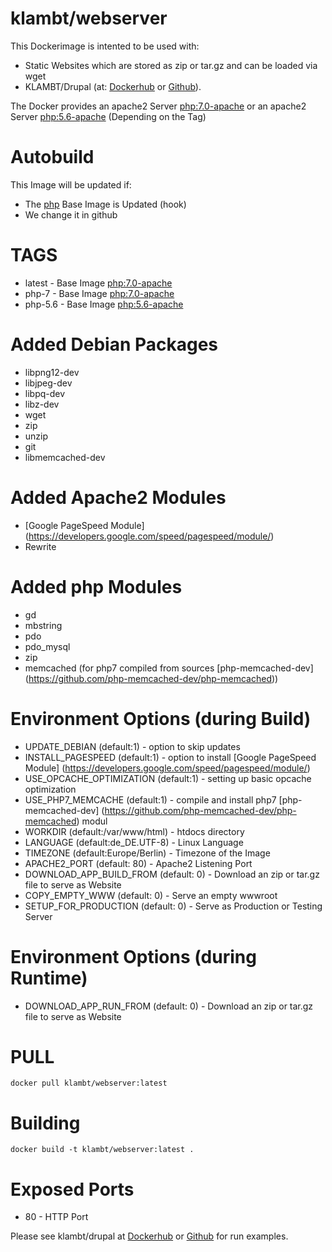 # klambt/webserver

This Dockerimage is intented to be used with:
* Static Websites which are stored as zip or tar.gz and can be loaded via wget
* KLAMBT/Drupal (at: [Dockerhub](https://hub.docker.com/r/klambt/drupal/) or [Github](https://github.com/klambt/docker_drupal)).

The Docker provides an apache2 Server [php:7.0-apache](https://hub.docker.com/_/php/) or an apache2 Server [php:5.6-apache](https://hub.docker.com/_/php/) (Depending on the Tag) 

Autobuild
======
This Image will be updated if:
* The [php](https://hub.docker.com/_/php/) Base Image is Updated (hook)
* We change it in github

TAGS
======
* latest - Base Image [php:7.0-apache](https://hub.docker.com/_/php/)
* php-7 - Base Image [php:7.0-apache](https://hub.docker.com/_/php/)
* php-5.6 - Base Image [php:5.6-apache](https://hub.docker.com/_/php/)

Added Debian Packages
======
* libpng12-dev
* libjpeg-dev
* libpq-dev
* libz-dev
* wget
* zip
* unzip
* git
* libmemcached-dev

Added Apache2 Modules
======
* [Google PageSpeed Module] (https://developers.google.com/speed/pagespeed/module/)
* Rewrite

Added php Modules
======
* gd
* mbstring
* pdo
* pdo_mysql
* zip
* memcached (for php7 compiled from sources [php-memcached-dev] (https://github.com/php-memcached-dev/php-memcached))

Environment Options (during Build)
======
* UPDATE_DEBIAN (default:1) - option to skip updates
* INSTALL_PAGESPEED (default:1) - option to install [Google PageSpeed Module] (https://developers.google.com/speed/pagespeed/module/)
* USE_OPCACHE_OPTIMIZATION (default:1) - setting up basic opcache optimization
* USE_PHP7_MEMCACHE (default:1) - compile and install php7 [php-memcached-dev] (https://github.com/php-memcached-dev/php-memcached) modul
* WORKDIR (default:/var/www/html) - htdocs directory
* LANGUAGE (default:de_DE.UTF-8) - Linux Language
* TIMEZONE (default:Europe/Berlin) - Timezone of the Image
* APACHE2_PORT (default: 80) - Apache2 Listening Port
* DOWNLOAD_APP_BUILD_FROM (default: 0) - Download an zip or tar.gz file to serve as Website
* COPY_EMPTY_WWW (default: 0) - Serve an empty wwwroot
* SETUP_FOR_PRODUCTION (default: 0) - Serve as Production or Testing Server

Environment Options (during Runtime)
=====
* DOWNLOAD_APP_RUN_FROM (default: 0) - Download an zip or tar.gz file to serve as Website


PULL
=======
```docker pull klambt/webserver:latest```

Building
========

```docker build -t klambt/webserver:latest .```

Exposed Ports
=======
* 80 - HTTP Port


Please see klambt/drupal at [Dockerhub](https://hub.docker.com/r/klambt/drupal/) or [Github](https://github.com/klambt/docker_drupal) for run examples.
